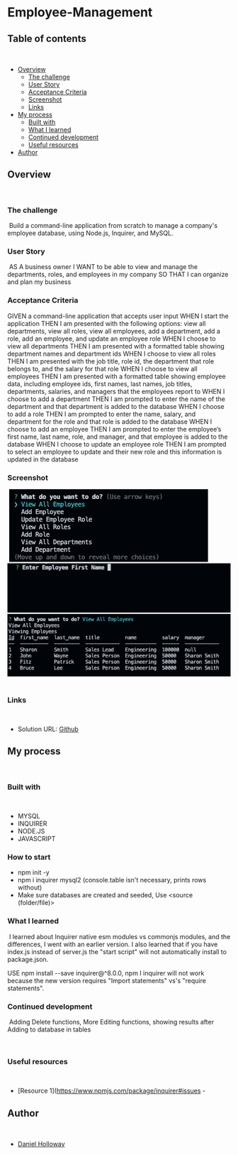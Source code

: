 # Employee-Management
## Table of contents
​
- [Overview](#overview)
  - [The challenge](#the-challenge)
  - [User Story](#user-story)
  - [Acceptance Criteria](#acceptance-criteria)
  - [Screenshot](#screenshot)
  - [Links](#links)
- [My process](#my-process)
  - [Built with](#built-with)
  - [What I learned](#what-i-learned)
  - [Continued development](#continued-development)
  - [Useful resources](#useful-resources)
- [Author](#author)

## Overview
​
### The challenge
​
Build a command-line application from scratch to manage a company's employee database, using Node.js, Inquirer, and MySQL.
​
### User Story
​
AS A business owner
I WANT to be able to view and manage the departments, roles, and employees in my company
SO THAT I can organize and plan my business
​
### Acceptance Criteria

GIVEN a command-line application that accepts user input
WHEN I start the application
THEN I am presented with the following options: view all departments, view all roles, view all employees, add a department, add a role, add an employee, and update an employee role
WHEN I choose to view all departments
THEN I am presented with a formatted table showing department names and department ids
WHEN I choose to view all roles
THEN I am presented with the job title, role id, the department that role belongs to, and the salary for that role
WHEN I choose to view all employees
THEN I am presented with a formatted table showing employee data, including employee ids, first names, last names, job titles, departments, salaries, and managers that the employees report to
WHEN I choose to add a department
THEN I am prompted to enter the name of the department and that department is added to the database
WHEN I choose to add a role
THEN I am prompted to enter the name, salary, and department for the role and that role is added to the database
WHEN I choose to add an employee
THEN I am prompted to enter the employee’s first name, last name, role, and manager, and that employee is added to the database
WHEN I choose to update an employee role
THEN I am prompted to select an employee to update and their new role and this information is updated in the database
​
### Screenshot
​
![SS](Assets/SS.png)
![SS 2](Assets/SS2.png)
![SS 3](Assets/SS3.png)
​
​
### Links
​
- Solution URL: [Github](https://github.com/VendettiStudios/Manage-Employees)
​
## My process
​
### Built with
​
- MYSQL
- INQUIRER
- NODE.JS
- JAVASCRIPT
### How to start
- npm init -y
- npm i inquirer mysql2 (console.table isn't necessary, prints rows without)
- Make sure databases are created and seeded, Use <source (folder/file)>
​
### What I learned
​
I learned about Inquirer native esm modules vs commonjs modules, and the differences, I went with an earlier version.
I also learned that if you have index.js instead of server.js the "start script" will not automatically install to package.json.

USE npm install --save inquirer@^8.0.0, npm I inquirer will not work because the new version requires "Import statements" vs's "require statements".

### Continued development
​
Adding Delete functions, More Editing functions, showing results after Adding to database in tables

​
### Useful resources
​
- [Resource 1](https://www.npmjs.com/package/inquirer#issues -
​

## Author
​
- [Daniel Holloway](https://Danielholloway.dev)

​
